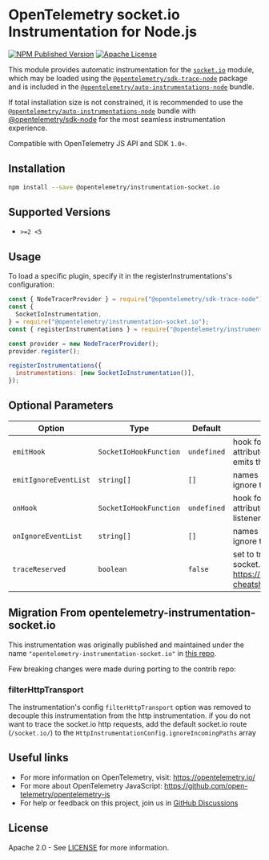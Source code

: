 # OpenTelemetry socket.io Instrumentation for Node.js

[![NPM Published Version][npm-img]][npm-url]
[![Apache License][license-image]][license-image]

This module provides automatic instrumentation for the [`socket.io`](https://github.com/socketio/socket.io) module, which may be loaded using the [`@opentelemetry/sdk-trace-node`](https://github.com/open-telemetry/opentelemetry-js/tree/main/packages/opentelemetry-sdk-trace-node) package and is included in the [`@opentelemetry/auto-instrumentations-node`](https://www.npmjs.com/package/@opentelemetry/auto-instrumentations-node) bundle.

If total installation size is not constrained, it is recommended to use the [`@opentelemetry/auto-instrumentations-node`](https://www.npmjs.com/package/@opentelemetry/auto-instrumentations-node) bundle with [@opentelemetry/sdk-node](`https://www.npmjs.com/package/@opentelemetry/sdk-node`) for the most seamless instrumentation experience.

Compatible with OpenTelemetry JS API and SDK `1.0+`.

## Installation

```bash
npm install --save @opentelemetry/instrumentation-socket.io
```

## Supported Versions

- `>=2 <5`

## Usage

To load a specific plugin, specify it in the registerInstrumentations's configuration:

```js
const { NodeTracerProvider } = require("@opentelemetry/sdk-trace-node");
const {
  SocketIoInstrumentation,
} = require("@opentelemetry/instrumentation-socket.io");
const { registerInstrumentations } = require("@opentelemetry/instrumentation");

const provider = new NodeTracerProvider();
provider.register();

registerInstrumentations({
  instrumentations: [new SocketIoInstrumentation()],
});
```

## Optional Parameters

| Option | Type | Default | Description |
| ------ | ---- | ------- | ----------- |
| `emitHook` | `SocketIoHookFunction` | `undefined` | hook for adding custom attributes before socket.io emits the event |
| `emitIgnoreEventList` | `string[]` | `[]` | names of emitted events to ignore tracing for |
| `onHook` | `SocketIoHookFunction` | `undefined` | hook for adding custom attributes before the event listener (callback) is invoked |
| `onIgnoreEventList` | `string[]` | `[]` | names of listened events to ignore tracing for |
| `traceReserved` | `boolean` | `false` | set to true if you want to trace socket.io reserved events (see https://socket.io/docs/v4/emit-cheatsheet/#Reserved-events) |

## Migration From opentelemetry-instrumentation-socket.io

This instrumentation was originally published and maintained under the name `"opentelemetry-instrumentation-socket.io"` in [this repo](https://github.com/aspecto-io/opentelemetry-ext-js).

Few breaking changes were made during porting to the contrib repo:

### filterHttpTransport

The instrumentation's config `filterHttpTransport` option was removed to decouple this instrumentation from the http instrumentation.
if you do not want to trace the socket.io http requests, add the default socket.io route (`/socket.io/`) to the `HttpInstrumentationConfig.ignoreIncomingPaths` array

## Useful links

- For more information on OpenTelemetry, visit: <https://opentelemetry.io/>
- For more about OpenTelemetry JavaScript: <https://github.com/open-telemetry/opentelemetry-js>
- For help or feedback on this project, join us in [GitHub Discussions][discussions-url]

## License

Apache 2.0 - See [LICENSE][license-url] for more information.

[discussions-url]: https://github.com/open-telemetry/opentelemetry-js/discussions
[license-url]: https://github.com/open-telemetry/opentelemetry-js-contrib/blob/main/LICENSE
[license-image]: https://img.shields.io/badge/license-Apache_2.0-green.svg?style=flat
[npm-url]: https://www.npmjs.com/package/@opentelemetry/instrumentation-socket.io
[npm-img]: https://badge.fury.io/js/%40opentelemetry%2Finstrumentation-socket.io.svg
